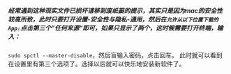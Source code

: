 ##### 经常遇到这种现实文件已损坏请移到废纸篓的提示，其实只是因为mac的安全性较高所致，此时只要打开设置-安全性与隐私-通用，然后在`允许从以下位置下载的App:`点击第三个”任何来源“即可，如果只显示了两个，这时候需要打开终端，输入：
`sudo spctl --master-disable`，然后盲输入密码，点击回车。
此时就可以看到在设置里有第三个选项了。选择以后就可以快乐地安装新软件了。
